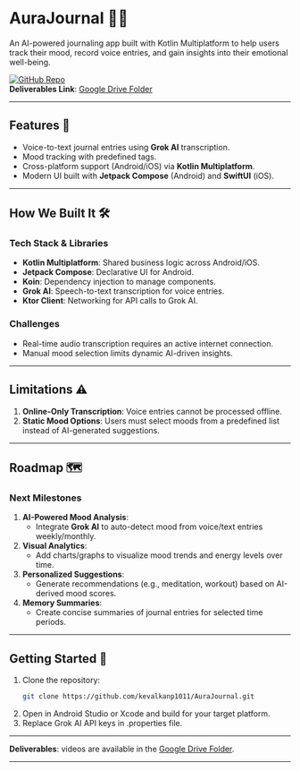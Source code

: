 # AuraJournal 📔✨  
An AI-powered journaling app built with Kotlin Multiplatform to help users track their mood, record voice entries, and gain insights into their emotional well-being.

[![GitHub Repo](https://img.shields.io/badge/GitHub-Repo-blue?logo=github)](https://github.com/kevalkanp1011/AuraJournal)  
**Deliverables Link**: [Google Drive Folder](https://drive.google.com/drive/folders/19I_xt7b1kvBwK3bZDksbK2L6I5pPtBTm?usp=sharing)

---

## Features 🌟  
- Voice-to-text journal entries using **Grok AI** transcription.  
- Mood tracking with predefined tags.  
- Cross-platform support (Android/iOS) via **Kotlin Multiplatform**.  
- Modern UI built with **Jetpack Compose** (Android) and **SwiftUI** (iOS).  

---

## How We Built It 🛠️  
### Tech Stack & Libraries  
- **Kotlin Multiplatform**: Shared business logic across Android/iOS.  
- **Jetpack Compose**: Declarative UI for Android.  
- **Koin**: Dependency injection to manage components.  
- **Grok AI**: Speech-to-text transcription for voice entries.  
- **Ktor Client**: Networking for API calls to Grok AI.  

### Challenges  
- Real-time audio transcription requires an active internet connection.  
- Manual mood selection limits dynamic AI-driven insights.  

---

## Limitations ⚠️  
1. **Online-Only Transcription**: Voice entries cannot be processed offline.  
2. **Static Mood Options**: Users must select moods from a predefined list instead of AI-generated suggestions.  

---

## Roadmap 🗺️  
### Next Milestones  
1. **AI-Powered Mood Analysis**:  
   - Integrate **Grok AI** to auto-detect mood from voice/text entries weekly/monthly.  
2. **Visual Analytics**:  
   - Add charts/graphs to visualize mood trends and energy levels over time.  
3. **Personalized Suggestions**:  
   - Generate recommendations (e.g., meditation, workout) based on AI-derived mood scores.  
4. **Memory Summaries**:  
   - Create concise summaries of journal entries for selected time periods.  

---

## Getting Started 🚀  
1. Clone the repository:  
   ```bash  
   git clone https://github.com/kevalkanp1011/AuraJournal.git  
   ```  
2. Open in Android Studio or Xcode and build for your target platform.  
3. Replace Grok AI API keys in .properties file.

---

**Deliverables**: videos are available in the [Google Drive Folder](https://drive.google.com/drive/folders/19I_xt7b1kvBwK3bZDksbK2L6I5pPtBTm?usp=sharing).  

---  
